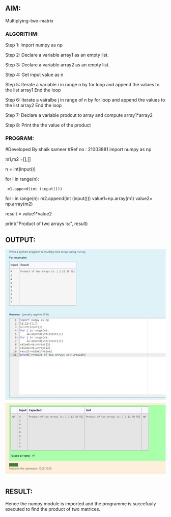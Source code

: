 ## AIM:
Multiplying-two-matrix

### ALGORITHM:

Step 1:
Import numpy as np

Step 2:
Declare a variable array1 as an empty list.

Step 3:
Declare a variable array2 as an empty list.

Step 4:
Get input value as n

Step 5:
Iterate a variable i in range n by for loop and append the values to the list array1 End the loop

Step 6:
Iterate a vairalbe j in range of n by for loop and append the values to the list array2 End the loop

Step 7:
Declare a variable prodcut to array and compute array1*array2

Step 8:
Print the the value of the product

### PROGRAM:
#Developed By:shaik sameer
#Ref no : 21003881
import numpy as np

m1,m2 =[],[]

n = int(input())

for i in range(n):

     m1.append(int (input()))

for i in range(n):
     m2.append(int (input()))
value1=np.array(m1)
value2= np.array(m2)

result = value1*value2


print("Product of two arrays is:", result)

## OUTPUT:
![output](https://github.com/Shaik-sameer-AIML/Multiplying-two-matrix/blob/main/multiple.JPG?raw=true)

## RESULT:
Hence the numpy module is imported and the programme is succefuuly executed to find the product of two matrices.
